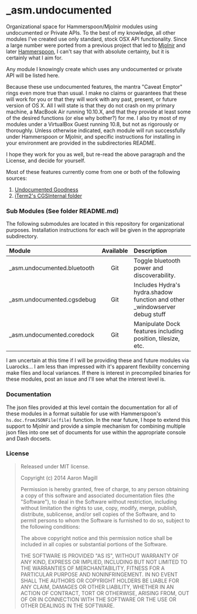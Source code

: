 _asm.undocumented
=================

Organizational space for Hammerspoon/Mjolnir modules using undocumented or Private APIs.  To the best of my knowledge, all other modules I've created use only standard, stock OSX API functionality.  Since a large number were ported from a previous project that led to [Mjolnir](https://github.com/sdegutis/mjolnir) and later [Hammerspoon](https://github.com/Hammerspoon/hammerspoon), I can't say that with absolute certainty, but it is certainly what I aim for.

Any module I knowingly create which uses any undocumented or private API will be listed here.

Because these use undocumented features, the mantra "Caveat Emptor" rings even more true than usual.  I make no claims or guarantees that these will work for you or that they will work with any past, present, or future version of OS X.  All I will state is that they do not crash on my primary machine, a MacBook Air running 10.10.X, and that they provide at least some of the desired functions (or else why bother?) for me.  I also try most of my modules under a VirtualBox Guest running 10.8, but not as rigorously or thoroughly.  Unless otherwise indicated, each module will run successfully under Hammerspoon or Mjolnir, and specific instructions for installing in your environment are provided in the subdirectories README.

I hope they work for you as well, but re-read the above paragraph and the License, and decide for yourself.

Most of these features currently come from one or both of the following sources:

 1. [Undocumented Goodness](https://code.google.com/p/undocumented-goodness/)
 2. [iTerm2's CGSInternal folder](https://github.com/gnachman/iterm2)

### Sub Modules (See folder README.md)
The following submodules are located in this repository for organizational purposes.  Installation instructions for each will be given in the appropriate subdirectory.

|Module                      | Available | Description                                                                |
|:---------------------------|:---------:|:---------------------------------------------------------------------------|
|_asm.undocumented.bluetooth | Git       | Toggle bluetooth power and discoverability.                                |
|_asm.undocumented.cgsdebug  | Git       | Includes Hydra's hydra.shadow function and other _windowserver debug stuff |
|_asm.undocumented.coredock  | Git       | Manipulate Dock features including position, tilesize, etc.                |

I am uncertain at this time if I will be providing these and future modules via Luarocks... I am less than impressed with it's apparent flexibility concerning make files and local variances.  If there is interest in precompiled binaries for these modules, post an issue and I'll see what the interest level is.

### Documentation

The json files provided at this level contain the documentation for all of these modules in a format suitable for use with Hammerspoon's `hs.doc.fromJSONFile(file)` function.  In the near future, I hope to extend this support to Mjolnir and provide a simple mechanism for combining multiple json files into one set of documents for use within the appropriate console and Dash docsets.

### License

> Released under MIT license.
>
> Copyright (c) 2014 Aaron Magill
>
> Permission is hereby granted, free of charge, to any person obtaining a copy of this software and associated documentation files (the "Software"), to deal in the Software without restriction, including without limitation the rights to use, copy, modify, merge, publish, distribute, sublicense, and/or sell copies of the Software, and to permit persons to whom the Software is furnished to do so, subject to the following conditions:
>
> The above copyright notice and this permission notice shall be included in all copies or substantial portions of the Software.
>
> THE SOFTWARE IS PROVIDED "AS IS", WITHOUT WARRANTY OF ANY KIND, EXPRESS OR IMPLIED, INCLUDING BUT NOT LIMITED TO THE WARRANTIES OF MERCHANTABILITY, FITNESS FOR A PARTICULAR PURPOSE AND NONINFRINGEMENT. IN NO EVENT SHALL THE AUTHORS OR COPYRIGHT HOLDERS BE LIABLE FOR ANY CLAIM, DAMAGES OR OTHER LIABILITY, WHETHER IN AN ACTION OF CONTRACT, TORT OR OTHERWISE, ARISING FROM, OUT OF OR IN CONNECTION WITH THE SOFTWARE OR THE USE OR OTHER DEALINGS IN THE SOFTWARE.
>